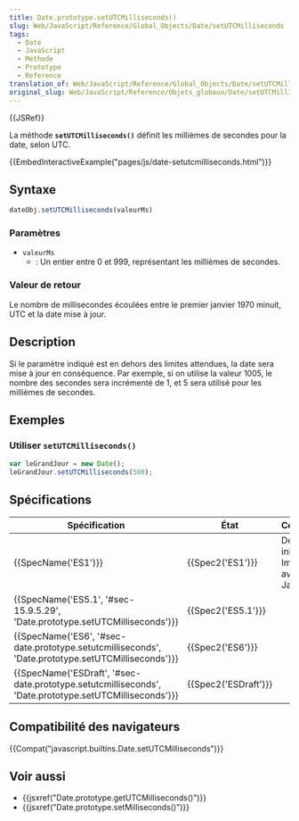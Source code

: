 ```yaml
---
title: Date.prototype.setUTCMilliseconds()
slug: Web/JavaScript/Reference/Global_Objects/Date/setUTCMilliseconds
tags:
  - Date
  - JavaScript
  - Méthode
  - Prototype
  - Reference
translation_of: Web/JavaScript/Reference/Global_Objects/Date/setUTCMilliseconds
original_slug: Web/JavaScript/Reference/Objets_globaux/Date/setUTCMilliseconds
---
```

{{JSRef}}

La méthode **`setUTCMilliseconds()`** définit les millièmes de secondes pour la date, selon UTC.

{{EmbedInteractiveExample("pages/js/date-setutcmilliseconds.html")}}

## Syntaxe

```js
dateObj.setUTCMilliseconds(valeurMs)
```

### Paramètres

- `valeurMs`
  - : Un entier entre 0 et 999, représentant les millièmes de secondes.

### Valeur de retour

Le nombre de millisecondes écoulées entre le premier janvier 1970 minuit, UTC et la date mise à jour.

## Description

Si le paramètre indiqué est en dehors des limites attendues, la date sera mise à jour en conséquence. Par exemple, si on utilise la valeur 1005, le nombre des secondes sera incrémenté de 1, et 5 sera utilisé pour les millièmes de secondes.

## Exemples

### Utiliser `setUTCMilliseconds()`

```js
var leGrandJour = new Date();
leGrandJour.setUTCMilliseconds(500);
```

## Spécifications

| Spécification                                                                                                                            | État                         | Commentaires                                          |
| ---------------------------------------------------------------------------------------------------------------------------------------- | ---------------------------- | ----------------------------------------------------- |
| {{SpecName('ES1')}}                                                                                                                 | {{Spec2('ES1')}}         | Définition initiale. Implémentée avec JavaScript 1.3. |
| {{SpecName('ES5.1', '#sec-15.9.5.29', 'Date.prototype.setUTCMilliseconds')}}                                     | {{Spec2('ES5.1')}}     |                                                       |
| {{SpecName('ES6', '#sec-date.prototype.setutcmilliseconds', 'Date.prototype.setUTCMilliseconds')}}     | {{Spec2('ES6')}}         |                                                       |
| {{SpecName('ESDraft', '#sec-date.prototype.setutcmilliseconds', 'Date.prototype.setUTCMilliseconds')}} | {{Spec2('ESDraft')}} |                                                       |

## Compatibilité des navigateurs

{{Compat("javascript.builtins.Date.setUTCMilliseconds")}}

## Voir aussi

- {{jsxref("Date.prototype.getUTCMilliseconds()")}}
- {{jsxref("Date.prototype.setMilliseconds()")}}

